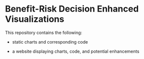 # Benefit-Risk Decision Enhanced Visualizations

This repository contains the following:

-   static charts and corresponding code

-   a website displaying charts, code, and potential enhancements
